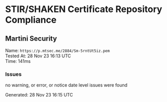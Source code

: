 # STIR/SHAKEN Certificate Repository Compliance

## Martini Security

Name: `https://p.mtsec.me/2884/Sm-5rntUt5iz.pem`\
Tested At: 28 Nov 23 16:13 UTC\
Time: 141ms

### Issues

no warning, or error, or notice date level issues were found

Generated: 28 Nov 23 16:15 UTC